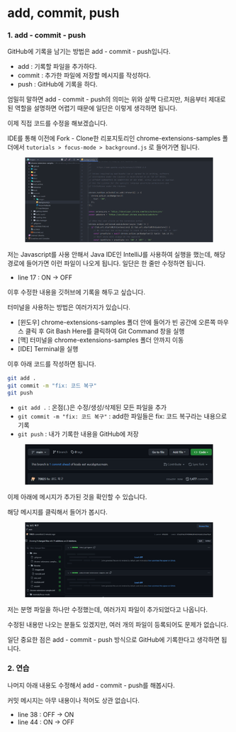 # add, commit, push

### 1. add - commit - push

GitHub에 기록을 남기는 방법은 add - commit - push입니다.

* add : 기록할 파일을 추가하다.
* commit : 추가한 파일에 저장할 메시지를 작성하다.
* push : GitHub에 기록을 하다.

엄밀히 말하면 add - commit - push의 의미는 위와 살짝 다르지만, 처음부터 제대로 된 역할을 설명하면 어렵기 때문에 일단은 이렇게 생각하면 됩니다.

이제 직접 코드를 수정을 해보겠습니다.

IDE를 통해 이전에 Fork - Clone한 리포지토리인 chrome-extensions-samples 폴더에서 `tutorials > focus-mode > background.js` 로 들어가면 됩니다.

<figure><img src="../.gitbook/assets/image (5) (2) (1).png" alt=""><figcaption></figcaption></figure>

저는 Javascript를 사용 안해서 Java IDE인 IntelliJ를 사용하여 실행을 했는데, 해당 경로에 들어가면 이런 파일이 나오게 됩니다. 일단은 한 줄만 수정하면 됩니다.

* line 17 : ON → OFF

이후 수정한 내용을 깃허브에 기록을 해두고 싶습니다.

터미널을 사용하는 방법은 여러가지가 있습니다.

* \[윈도우] chrome-extensions-samples 폴더 안에 들어가 빈 공간에 오른쪽 마우스 클릭 후 Git Bash Here를 클릭하여 Git Command 창을 실행
* \[맥] 터미널을 chrome-extensions-samples 폴더 안까지 이동
* \[IDE] Terminal을 실행

이후 아래 코드를 작성하면 됩니다.

```bash
git add .
git commit -m "fix: 코드 복구"
git push
```

* `git add .` : 온점(.)은 수정/생성/삭제된 모든 파일을 추가
* `git commit -m "fix: 코드 복구"` : add한 파일들은 fix: 코드 복구라는 내용으로 기록
* `git push` : 내가 기록한 내용을 GitHub에 저장

<figure><img src="../.gitbook/assets/image (6) (1).png" alt=""><figcaption></figcaption></figure>

이제 아래에 메시지가 추가된 것을 확인할 수 있습니다.

해당 메시지를 클릭해서 들어가 봅시다.

<figure><img src="../.gitbook/assets/image (2) (3).png" alt=""><figcaption></figcaption></figure>

저는 분명 파일을 하나만 수정했는데, 여러가지 파일이 추가되었다고 나옵니다.

수정된 내용만 나오는 분들도 있겠지만, 여러 개의 파일이 등록되어도 문제가 없습니다.

일단 중요한 점은 add - commit - push 방식으로 GitHub에 기록한다고 생각하면 됩니다.



### 2. 연습

나머지 아래 내용도 수정해서 add - commit - push를 해봅시다.

커밋 메시지는 아무 내용이나 적어도 상관 없습니다.

* line 38 : OFF → ON
* line 44 : ON → OFF
